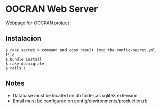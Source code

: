# OOCRAN Web Server

Webpage for OOCRAN project.

## Instalacion

```
$ rake secret > command and copy result into the config/secret.yml file
$ bundle install
$ rake db:migrate
$ rails s
```

## Notes

* Database must be located on db folder as sqlite3 extension.
* Email must be configured on config/environments/production.rb